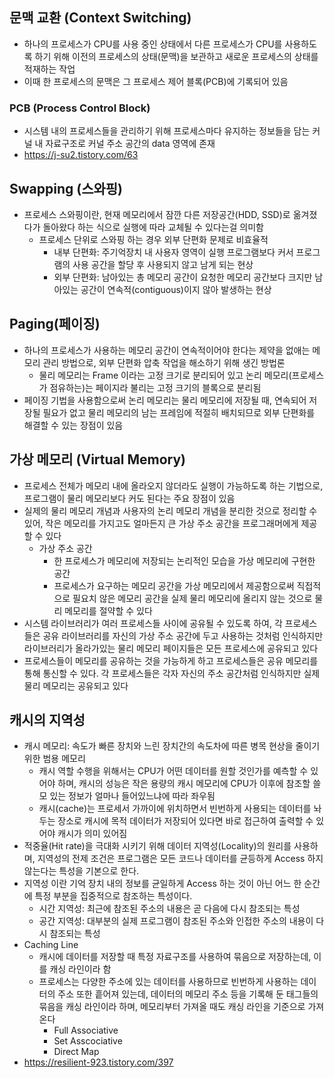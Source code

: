 ## 문맥 교환 (Context Switching)

- 하나의 프로세스가 CPU를 사용 중인 상태에서 다른 프로세스가 CPU를 사용하도록 하기 위해 이전의 프로세스의 상태(문맥)을 보관하고 새로운 프로세스의 상태를 적재하는 작업
- 이때 한 프로세스의 문맥은 그 프로세스 제어 블록(PCB)에 기록되어 있음

### PCB (Process Control Block)

- 시스템 내의 프로세스들을 관리하기 위해 프로세스마다 유지하는 정보들을 담는 커널 내 자료구조로 커널 주소 공간의 data 영역에 존재
- https://j-su2.tistory.com/63

## Swapping (스와핑)

- 프로세스 스와핑이란, 현재 메모리에서 잠깐 다른 저장공간(HDD, SSD)로 옮겨졌다가 돌아왔다 하는 식으로 실행에 따라 교체될 수 있다는걸 의미함
    - 프로세스 단위로 스와핑 하는 경우 외부 단편화 문제로 비효율적
        - 내부 단편화: 주기억장치 내 사용자 영역이 실행 프로그램보다 커서 프로그램의 사용 공간을 할당 후 사용되지 않고 남게 되는 현상
        - 외부 단편화: 남아있는 총 메모리 공간이 요청한 메모리 공간보다 크지만 남아있는 공간이 연속적(contiguous)이지 않아 발생하는 현상

## **Paging(페이징)**

- 하나의 프로세스가 사용하는 메모리 공간이 연속적이어야 한다는 제약을 없애는 메모리 관리 방법으로, 외부 단편화 압축 작업을 해소하기 위해 생긴 방법론
    - 물리 메모리는 Frame 이라는 고정 크기로 분리되어 있고 논리 메모리(프로세스가 점유하는)는 페이지라 불리는 고정 크기의 블록으로 분리됨
- 페이징 기법을 사용함으로써 논리 메모리는 물리 메모리에 저장될 때, 연속되어 저장될 필요가 없고 물리 메모리의 남는 프레임에 적절히 배치되므로 외부 단편화를 해결할 수 있는 장점이 있음

## 가상 메모리 (Virtual Memory)

- 프로세스 전체가 메모리 내에 올라오지 않더라도 실행이 가능하도록 하는 기법으로, 프로그램이 물리 메모리보다 커도 된다는 주요 장점이 있음
- 실제의 물리 메모리 개념과 사용자의 논리 메모리 개념을 분리한 것으로 정리할 수 있어, 작은 메모리를 가지고도 얼마든지 큰 가상 주소 공간을 프로그래머에게 제공할 수 있다
    - 가상 주소 공간
        - 한 프로세스가 메모리에 저장되는 논리적인 모습을 가상 메모리에 구현한 공간
        - 프로세스가 요구하는 메모리 공간을 가상 메모리에서 제공함으로써 직접적으로 필요치 않은 메모리 공간을 실제 물리 메모리에 올리지 않는 것으로 물리 메모리를 절약할 수 있다
- 시스템 라이브러리가 여러 프로세스들 사이에 공유될 수 있도록 하여, 각 프로세스들은 공유 라이브러리를 자신의 가상 주소 공간에 두고 사용하는 것처럼 인식하지만 라이브러리가 올라가있는 물리 메모리 페이지들은 모든 프로세스에 공유되고 있다
- 프로세스들이 메모리를 공유하는 것을 가능하게 하고 프로세스들은 공유 메모리를 통해 통신할 수 있다. 각 프로세스들은 각자 자신의 주소 공간처럼 인식하지만 실제 물리 메모리는 공유되고 있다

## 캐시의 지역성

- 캐시 메모리: 속도가 빠른 장치와 느린 장치간의 속도차에 따른 병목 현상을 줄이기 위한 범용 메모리
    - 캐시 역할 수행을 위해서는 CPU가 어떤 데이터를 원할 것인가를 예측할 수 있어야 하며, 캐시의 성능은 작은 용량의 캐시 메모리에 CPU가 이후에 참조할 쓸모 있는 정보가 얼마나 들어있느냐에 따라 좌우됨
    - 캐시(cache)는 프로세서 가까이에 위치하면서 빈번하게 사용되는 데이터를 놔두는 장소로 캐시에 목적 데이터가 저장되어 있다면 바로 접근하여 출력할 수 있어야 캐시가 의미 있어짐
- 적중율(Hit rate)을 극대화 시키기 위해 데이터 지역성(Locality)의 원리를 사용하며, 지역성의 전제 조건은 프로그램은 모든 코드나 데이터를 균등하게 Access 하지 않는다는 특성을 기본으로 한다.
- 지역성 이란 기억 장치 내의 정보를 균일하게 Access 하는 것이 아닌 어느 한 순간에 특정 부분을 집중적으로 참조하는 특성이다.
    - 시간 지역성: 최근에 참조된 주소의 내용은 곧 다음에 다시 참조되는 특성
    - 공간 지역성: 대부분의 실제 프로그램이 참조된 주소와 인접한 주소의 내용이 다시 참조되는 특성
- Caching Line
    - 캐시에 데이터를 저장할 때 특정 자료구조를 사용하여 묶음으로 저장하는데, 이를 캐싱 라인이라 함
    - 프로세스는 다양한 주소에 있는 데이터를 사용하므로 빈번하게 사용하는 데이터의 주소 또한 흩어져 있는데, 데이터의 메모리 주소 등을 기록해 둔 태그들의 묶음을 캐싱 라인이라 하며, 메모리부터 가져올 때도 캐싱 라인을 기준으로 가져온다
        - Full Associative
        - Set Asscociative
        - Direct Map
- https://resilient-923.tistory.com/397
